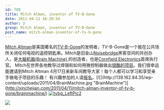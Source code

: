 ```yaml
---
id: 780
title: Mitch Alman, inventor of TV-B-Gone
date: 2011-04-11 16:20:54
author: 3
group: Mitch Alman, inventor of TV-B-Gone
post_name: mitch-alman-inventor-of-tv-b-gone
---
```


[Mitch Altman](http://en.wikipedia.org/wiki/Mitch%5FAltman)是美国著名的[TV-B-Gone](http://en.wikipedia.org/wiki/TV-B-Gone)的发明者，TV-B-Gone是一个能在公共场所关闭任何电视的遥控钥匙串。Mitch是旧金山[Noisebridge](https://www.noisebridge.net/wiki/Noisebridge)黑客空间的共创办人，是[大脑机器(Brain Machine) ](http://makezine.com/10/brainwave/)的创造者，也是[Cornfield Electronics](http://www.cornfieldelectronics.com/)首席执行官。 Mitch在世界各地教导过焊锡和如何用微控制器做出[很酷的项目](http://www.tvbgone.com/cfe%5Fmfaire.php?PHPSESSID=561f54cf995b8669a2dfa73339f86af2)。我们很幸运能邀请到Mitch Altman 4月17日来新车间教导大家！每个人都可以学习和享受亲手做电子项目的乐趣！ 有兴趣参加的人请[报名](http://xinchejian.com/event/?regevent%5Faction=register&event%5Fid=5&name%5Fof%5Fevent=MitchAltman-HackingCoolThingswithMicrocontrollers!)。[![](http://139.162.84.35/wp-content/uploads/2011/04/BrainMachine.jpg "BrainMachine")](http://xinchejian.com/2011/04/11/mitch-alman-inventor-of-tv-b-gone/brainmachine/) [![](http://139.162.84.35/wp-content/uploads/2011/04/tvbg_LeftPic2.gif "tvbg_LeftPic2")](http://xinchejian.com/2011/04/11/mitch-alman-inventor-of-tv-b-gone/tvbg%5Fleftpic2/) 

![](http://139.162.84.35/wp-content/uploads/2011/03/MitchAlmanPoster-Web.jpg)

